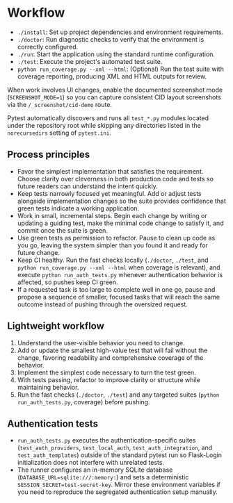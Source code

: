 # Workflow

- `./install`: Set up project dependencies and environment requirements.
- `./doctor`: Run diagnostic checks to verify that the environment is correctly configured.
- `./run`: Start the application using the standard runtime configuration.
- `./test`: Execute the project's automated test suite.
- `python run_coverage.py --xml --html`: (Optional) Run the test suite with coverage reporting, producing XML and HTML outputs for review.

When work involves UI changes, enable the documented screenshot mode (`SCREENSHOT_MODE=1`) so you can capture consistent CID layout screenshots via the `/_screenshot/cid-demo` route.

Pytest automatically discovers and runs all `test_*.py` modules located under the repository root while skipping any directories listed in the `norecursedirs` setting of `pytest.ini`.

## Process principles

- Favor the simplest implementation that satisfies the requirement. Choose clarity over cleverness in both production code and tests so future readers can understand the intent quickly.
- Keep tests narrowly focused yet meaningful. Add or adjust tests alongside implementation changes so the suite provides confidence that green tests indicate a working application.
- Work in small, incremental steps. Begin each change by writing or updating a guiding test, make the minimal code change to satisfy it, and commit once the suite is green.
- Use green tests as permission to refactor. Pause to clean up code as you go, leaving the system simpler than you found it and ready for future change.
- Keep CI healthy. Run the fast checks locally (`./doctor`, `./test`, and `python run_coverage.py --xml --html` when coverage is relevant), and execute `python run_auth_tests.py` whenever authentication behavior is affected, so pushes keep CI green.
- If a requested task is too large to complete well in one go, pause and propose a sequence of smaller, focused tasks that will reach the same outcome instead of pushing through the oversized request.

## Lightweight workflow

1. Understand the user-visible behavior you need to change.
2. Add or update the smallest high-value test that will fail without the change, favoring readability and comprehensive coverage of the behavior.
3. Implement the simplest code necessary to turn the test green.
4. With tests passing, refactor to improve clarity or structure while maintaining behavior.
5. Run the fast checks (`./doctor`, `./test`) and any targeted suites (`python run_auth_tests.py`, coverage) before pushing.

## Authentication tests

- `run_auth_tests.py` executes the authentication-specific suites (`test_auth_providers`, `test_local_auth`, `test_auth_integration`, and `test_auth_templates`) outside of the standard pytest run so Flask-Login initialization does not interfere with unrelated tests.
- The runner configures an in-memory SQLite database (`DATABASE_URL=sqlite:///:memory:`) and sets a deterministic `SESSION_SECRET=test-secret-key`. Mirror these environment variables if you need to reproduce the segregated authentication setup manually.
